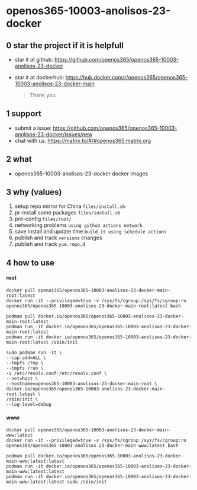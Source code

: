 # openos365-10003-anolisos-23-docker

## 0 star the project if it is helpfull

* star it at github: https://github.com/openos365/openos365-10003-anolisos-23-docker
* star it at dockerhub: https://hub.docker.com/r/openos365/openos365-10003-anolisos-23-docker-main

  > Thank you

## 1 support

* submit a issue: https://github.com/openos365/openos365-10003-anolisos-23-docker/issues/new
* chat with us: https://matrix.to/#/#openos365:matrix.org

## 2 what

* openos365-10003-anolisos-23-docker docker images
  
## 3 why (values)

1. setup repo mirror for China `files/install.sh`
1. pr-install some packages `files/install.sh`
1. pre-config `files/root/`
1. networking problems `using github actions network`
1. save install and update time `build it using schedule actions`
1. publish and track `versions` changes
1. publish and track `yum.repo.d`

## 4 how to use

#### root
```
docker pull openos365/openos365-10003-anolisos-23-docker-main-root:latest
docker run -it --privileged=true -v /sys/fs/cgroup:/sys/fs/cgroup:ro openos365/openos365-10003-anolisos-23-docker-main-root:latest bash

podman pull docker.io/openos365/openos365-10003-anolisos-23-docker-main-root:latest
podman run -it docker.io/openos365/openos365-10003-anolisos-23-docker-main-root:latest
podman run -it docker.io/openos365/openos365-10003-anolisos-23-docker-main-root:latest /sbin/init

sudo podman run -it \
--cap-add=ALL \
--tmpfs /tmp \
--tmpfs /run \
-v /etc/resolv.conf:/etc/resolv.conf \
--net=host \
--hostname=openos365-10003-anolisos-23-docker-main-root \
docker.io/openos365/openos365-10003-anolisos-23-docker-main-root:latest \
/sbin/init \
--log-level=debug

```
#### www

```
docker pull openos365/openos365-10003-anolisos-23-docker-main-www:latest
docker run -it --privileged=true -v /sys/fs/cgroup:/sys/fs/cgroup:ro openos365/openos365-10003-anolisos-23-docker-main-www:latest bash

podman pull docker.io/openos365/openos365-10003-anolisos-23-docker-main-www:latest:latest
podman run -it docker.io/openos365/openos365-10003-anolisos-23-docker-main-www:latest:latest
podman run -it docker.io/openos365/openos365-10003-anolisos-23-docker-main-www:latest:latest sudo /sbin/init
```
